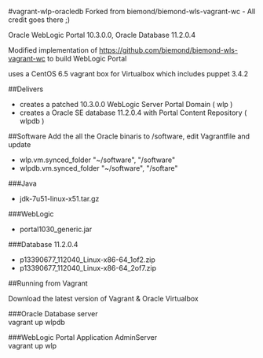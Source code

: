 #vagrant-wlp-oracledb 
Forked from biemond/biemond-wls-vagrant-wc - All credit goes there ;)

Oracle WebLogic Portal 10.3.0.0, Oracle Database 11.2.0.4

Modified implementation of https://github.com/biemond/biemond-wls-vagrant-wc  to build WebLogic Portal

uses a CentOS 6.5 vagrant box for Virtualbox which includes puppet 3.4.2

##Delivers
- creates a patched 10.3.0.0 WebLogic Server Portal Domain ( wlp )
- creates a Oracle SE database 11.2.0.4 with Portal Content Repository ( wlpdb )

##Software
Add the all the Oracle binaris to /software, edit Vagrantfile and update
- wlp.vm.synced_folder "~/software", "/software"
- wlpdb.vm.synced_folder "~/software", "/softare"

###Java
- jdk-7u51-linux-x51.tar.gz

###WebLogic
- portal1030_generic.jar

###Database 11.2.0.4
- p13390677_112040_Linux-x86-64_1of2.zip
- p13390677_112040_Linux-x86-64_2of7.zip

##Running from Vagrant

Download the latest version of Vagrant & Oracle Virtualbox

###Oracle Database server  
vagrant up wlpdb

###WebLogic Portal Application AdminServer  
vagrant up wlp

